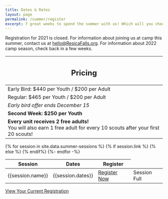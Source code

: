 ```yaml
---
title: Dates & Rates
layout: page
permalink: /summer/register
excerpt: 7 great weeks to spend the summer with us! Which will you choose?
---
```


Registration for 2021 is closed. For information about joining us at camp this summer, contact us at hello@ResicaFalls.org. For information about 2022 camp season, check back in a few weeks.

<div class="row">
  <div class="col">
    <table class="table table-striped my-3 ">
      <thead class="text-center">
        <tr>
          <th scope="col"><h2 class="my-0">Pricing</h2></th>
        </tr>
      </thead>
      <tbody class="text-center">
          <tr>
            <td>Early Bird: $440 per Youth / $200 per Adult</td>
          </tr>
          <tr>
            <td>Regular: $465 per Youth / $200 per Adult</td>
          </tr>
          <tr>
            <td><em>Early bird offer ends December 15</em></td>
          </tr>
          <tr>
            <td><strong>Second Week: $250 per Youth</strong></td>
          </tr>
          <tr>
            <td><strong>Every unit receives 2 free adults!</strong><br>You will also earn 1 free adult for every 10 scouts after your first 20 scouts!</td>
          </tr>
      </tbody>
    </table>
  </div>
  <div class="col">
    <table class="table table-striped my-3 text-center">
      <thead>
        <tr>
          <th scope="col">Session</th>
          <th scope="col">Dates</th>
          <th scope="col">Register</th>
        </tr>
      </thead>
      <tbody>
      {% for session in site.data.summer-sessions %}
        <tr>
          <td>{{session.name}}</td>
          <td>{{session.dates}}</td>
          {% if session.link %}
            <td><a class="btn btn-primary btn-block" href="{{session.link}}" target="_blank">Register Now</a></td>
          {% else %}
            <td>Session Full</td>
          {% endif%}
        </tr>
      {%- endfor -%}
      </tbody>
    </table>
    <div class="text-center">
      <a role="button" class="btn btn-primary btn-lg" href="https://colbsa.doubleknot.com/Rosters/logon.aspx?orgkey=541">View Your Current Registration</a>
    </div>
  </div>
</div>
